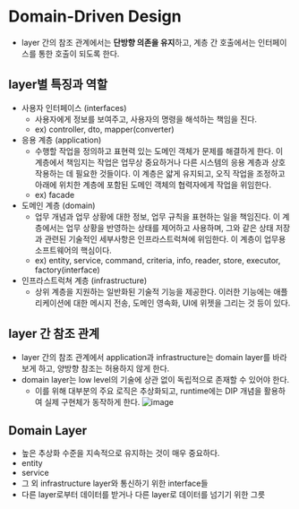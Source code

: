 # Domain-Driven Design

- layer 간의 참조 관계에서는 **단방향 의존을 유지**하고, 계층 간 호출에서는 인터페이스를 통한 호출이 되도록 한다.

## layer별 특징과 역할
- 사용자 인터페이스 (interfaces)
    - 사용자에게 정보를 보여주고, 사용자의 명령을 해석하는 책임을 진다.
    - ex) controller, dto, mapper(converter)
- 응용 계층 (application)
    - 수행할 작업을 정의하고 표현력 있는 도메인 객체가 문제를 해결하게 한다. 이 계층에서 책임지는 작업은 업무상 중요하거나 다른 시스템의 응용 계층과 상호작용하는 데 필요한 것들이다. 이 계층은 얇게 유지되고, 오직 작업을 조정하고 아래에 위치한 계층에 포함된 도메인 객체의 협력자에게 작업을 위임한다.
    - ex) facade
- 도메인 계층 (domain)
    - 업무 개념과 업무 상황에 대한 정보, 업무 규칙을 표현하는 일을 책임진다. 이 계층에서는 업무 상황을 반영하는 상태를 제어하고 사용하며, 그와 같은 상태 저장과 관련된 기술적인 세부사항은 인프라스트럭쳐에 위임한다. 이 계층이 업무용 소프트웨어의 핵심이다.
    - ex) entity, service, command, criteria, info, reader, store, executor, factory(interface)
- 인프라스트럭쳐 계층 (infrastructure)
    - 상위 계층을 지원하는 일반화된 기술적 기능을 제공한다. 이러한 기능에는 애플리케이션에 대한 메시지 전송, 도메인 영속화, UI에 위젯을 그리는 것 등이 있다.

## layer 간 참조 관계
- layer 간의 참조 관계에서 application과 infrastructure는 domain layer를 바라보게 하고, 양방향 참조는 허용하지 않게 한다.
- domain layer는 low level의 기술에 상관 없이 독립적으로 존재할 수 있어야 한다.
    - 이를 위해 대부분의 주요 로직은 추상화되고, runtime에는 DIP 개념을 활용하여 실제 구현체가 동작하게 한다.
    ![image](https://user-images.githubusercontent.com/26949964/152808468-d97b5986-bb2b-4f51-a0d7-89ebd72791b0.png)

## Domain Layer
- 높은 추상화 수준을 지속적으로 유지하는 것이 매우 중요하다.
- entity
- service
- 그 외 infrastructure layer와 통신하기 위한 interface들
- 다른 layer로부터 데이터를 받거나 다른 layer로 데이터를 넘기기 위한 그릇